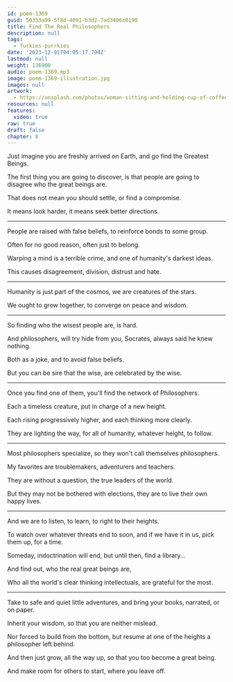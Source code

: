 ```yaml
---
id: poem-1369
guid: 50353a99-5f8d-4091-b3d2-7ad3406c0190
title: Find The Real Philosophers
description: null
tags:
  - furkies-purrkies
date: '2023-12-01T04:05:17.794Z'
lastmod: null
weight: 136900
audio: poem-1369.mp3
image: poem-1369-illustration.jpg
images: null
artwork:
  - https://unsplash.com/photos/woman-sitting-and-holding-cup-of-coffee-ilkTnuMunP8
resources: null
features:
  video: true
raw: true
draft: false
chapter: 8
---
```


Just imagine you are freshly arrived on Earth,
and go find the Greatest Beings.

The first thing you are going to discover,
is that people are going to disagree who the great beings are.

That does not mean you should settle,
or find a compromise.

It means look harder,
it means seek better directions.

---

People are raised with false beliefs,
to reinforce bonds to some group.

Often for no good reason,
often just to belong.

Warping a mind is a terrible crime,
and one of humanity's darkest ideas.

This causes disagreement, division,
distrust and hate.

---

Humanity is just part of the cosmos,
we are creatures of the stars.

We ought to grow together,
to converge on peace and wisdom.

---

So finding who the wisest people are,
is hard.

And philosophers, will try hide from you,
Socrates, always said he knew nothing.

Both as a joke,
and to avoid false beliefs.

But you can be sire that the wise,
are celebrated by the wise.

---

Once you find one of them,
you'll find the network of Philosophers.

Each a timeless creature,
put in charge of a new height.

Each rising progressively higher,
and each thinking more clearly.

They are lighting the way,
for all of humanity, whatever height, to follow.

---


Most philosophers specialize,
so they won't call themselves philosophers.

My favorites are troublemakers,
adventurers and teachers.

They are without a question,
the true leaders of the world.

But they may not be bothered with elections,
they are to live their own happy lives.

---

And we are to listen,
to learn, to right to their heights.

To watch over whatever threats end to soon,
and if we have it in us, pick them up, for a time.

Someday, indoctrination will end,
but until then, find a library...

And find out,
who the real great beings are,

Who all the world's clear thinking intellectuals,
are grateful for the most.

---

Take to safe and quiet little adventures,
and bring your books, narrated, or on paper.

Inherit your wisdom,
so that you are neither mislead.

Nor forced to build from the bottom,
but resume at one of the heights a philosopher left behind.

And then just grow, all the way up,
so that you too become a great being.

And make room for others to start,
where you leave off.
